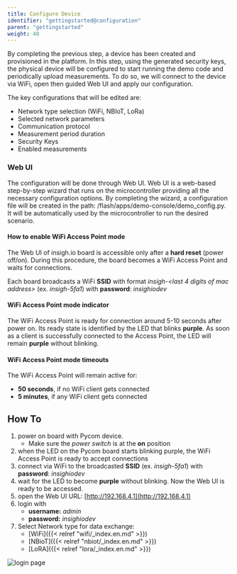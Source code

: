 ```yaml
---
title: Configure Device
identifier: "gettingstarted@configuration"
parent: "gettingstarted"
weight: 40
---
```


By completing the previous step, a device has been created and provisioned in the platform. In this step, using the generated security keys, the physical device will be configured to start running the demo code and periodically upload measurements. To do so, we will connect to the device via WiFi, open then guided Web UI and apply our configuration.

The key configurations that will be edited are:

- Network type selection (WiFi, NBIoT, LoRa)
- Selected network parameters
- Communication protocol
- Measurement period duration
- Security Keys
- Enabled measurements

### Web UI

The configuration will be done through Web UI. Web UI is a web-based step-by-step wizard that runs on the microcontroller providing all the necessary configuration options. By completing the wizard, a configuration file will be created in the path: /flash/apps/demo-console/demo_config.py. It will be automatically used by the microcontroller to run the desired scenario.

#### How to enable WiFi Access Point mode

The Web UI of insigh.io board is accessible only after a **hard reset** (power off/on). During this procedure, the board becomes a WiFi Access Point and waits for connections.

Each board broadcasts a WiFi **SSID** with format _insigh-<last 4 digits of mac address>_ (ex. _insigh-5fa1_) with **password**: _insighiodev_

#### WiFi Access Point mode indicator

The WiFi Access Point is ready for connection around 5-10 seconds after power on. Its ready state is identified by the LED that blinks **purple**. As soon as a client is successfully connected to the Access Point, the LED will remain **purple** without blinking.

#### WiFi Access Point mode timeouts

The WiFi Access Point will remain active for:

- **50 seconds**, if no WiFi client gets connected
- **5 minutes**, if any WiFi client gets connected

## How To

1. power on board with Pycom device.
   - Make sure the _power switch_ is at the **on** position
1. when the LED on the Pycom board starts blinking purple, the WiFi Access Point is ready to accept connections
1. connect via WiFi to the broadcasted **SSID** (ex. _insigh-5fa1_) with **password**: _insighiodev_
1. wait for the LED to become **purple** without blinking. Now the Web UI is ready to be accessed.
1. open the Web UI URL: [http://192.168.4.1](http://192.168.4.1)
1. login with
   - **username:** _admin_
   - **password:** _insighiodev_
1. Select Network type for data exchange:
   - [WiFi]({{< relref "wifi/_index.en.md" >}})
   - [NBioT]({{< relref "nbiot/_index.en.md" >}})
   - [LoRA]({{< relref "lora/_index.en.md" >}})

![login page](/images/webui-login.gif?width=50pc)
